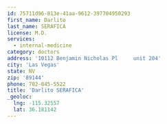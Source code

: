 ```yaml
---
id: 75711d96-813e-41aa-9612-397704950293
first_name: Darlito
last_name: SERAFICA
license: M.D.
services:
  - internal-medicine
category: doctors
address: '10112 Benjamin Nicholas Pl     unit 204'
city: 'Las Vegas'
state: NV
zip: '89144'
phone: 702-845-5522
title: 'Darlito SERAFICA'
_geoloc:
  lng: -115.32557
  lat: 36.181142
---
```

